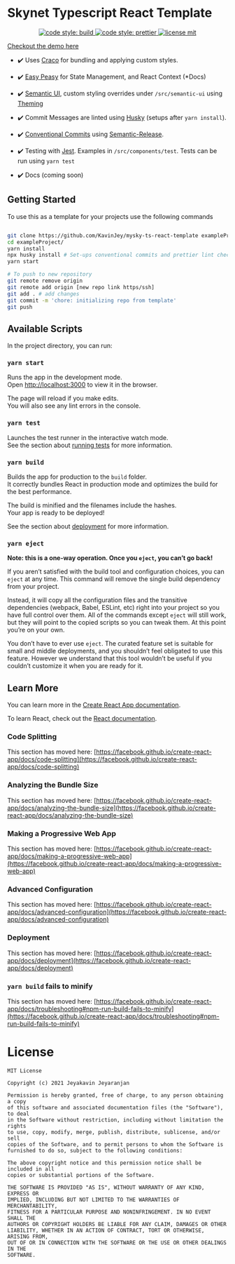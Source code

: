 # Skynet Typescript React Template

<p align="center">
<a href="https://github.com/KavinJey/mysky-ts-react-template/actions/workflows/build-and-deploy.yml">
    <img alt="code style: build" src="https://github.com/KavinJey/mysky-ts-react-template/actions/workflows/build-and-deploy.yml/badge.svg?branch=main">
</a>
<a href="#badge">
    <img alt="code style: prettier" src="https://img.shields.io/badge/code_style-prettier-ff69b4.svg?style=flat-square">
    </a>

<a href="https://opensource.org/licenses/MIT">
     <img alt="license mit" src="https://img.shields.io/badge/License-MIT-yellow.svg" />
</p>

Checkout the demo [here](https://040dr8faf4hql4f56soolgi604dq7dl4iult4f9k2qb9l5dt1b5tji0.siasky.net)

- :heavy_check_mark: Uses [Craco](https://github.com/gsoft-inc/craco) for bundling and applying custom styles.

- :heavy_check_mark: [Easy Peasy](https://easy-peasy.vercel.app/) for State Management, and React Context (\*Docs)

- :heavy_check_mark: [Semantic UI](https://react.semantic-ui.com/), custom styling overrides under `/src/semantic-ui` using [Theming](https://semantic-ui.com/usage/theming.html)

- :heavy_check_mark: Commit Messages are linted using [Husky](https://www.npmjs.com/package/husky) (setups after `yarn install`).

- :heavy_check_mark: [Conventional Commits](https://www.conventionalcommits.org/en/v1.0.0/) using [Semantic-Release](https://github.com/semantic-release/semantic-release).

- :heavy_check_mark: Testing with [Jest](https://jestjs.io/docs/tutorial-react). Examples in `/src/components/test`. Tests can be run using `yarn test`

- :heavy_check_mark: Docs (coming soon)

## Getting Started

To use this as a template for your projects use the following commands

```bash

git clone https://github.com/KavinJey/mysky-ts-react-template exampleProject
cd exampleProject/
yarn install
npx husky install # Set-ups conventional commits and prettier lint checks
yarn start

# To push to new repository
git remote remove origin
git remote add origin [new repo link https/ssh]
git add . # add changes
git commit -m 'chore: initializing repo from template'
git push
```

## Available Scripts

In the project directory, you can run:

### `yarn start`

Runs the app in the development mode.\
Open [http://localhost:3000](http://localhost:3000) to view it in the browser.

The page will reload if you make edits.\
You will also see any lint errors in the console.

### `yarn test`

Launches the test runner in the interactive watch mode.\
See the section about [running tests](https://facebook.github.io/create-react-app/docs/running-tests) for more information.

### `yarn build`

Builds the app for production to the `build` folder.\
It correctly bundles React in production mode and optimizes the build for the best performance.

The build is minified and the filenames include the hashes.\
Your app is ready to be deployed!

See the section about [deployment](https://facebook.github.io/create-react-app/docs/deployment) for more information.

### `yarn eject`

**Note: this is a one-way operation. Once you `eject`, you can’t go back!**

If you aren’t satisfied with the build tool and configuration choices, you can `eject` at any time. This command will remove the single build dependency from your project.

Instead, it will copy all the configuration files and the transitive dependencies (webpack, Babel, ESLint, etc) right into your project so you have full control over them. All of the commands except `eject` will still work, but they will point to the copied scripts so you can tweak them. At this point you’re on your own.

You don’t have to ever use `eject`. The curated feature set is suitable for small and middle deployments, and you shouldn’t feel obligated to use this feature. However we understand that this tool wouldn’t be useful if you couldn’t customize it when you are ready for it.

## Learn More

You can learn more in the [Create React App documentation](https://facebook.github.io/create-react-app/docs/getting-started).

To learn React, check out the [React documentation](https://reactjs.org/).

### Code Splitting

This section has moved here: [https://facebook.github.io/create-react-app/docs/code-splitting](https://facebook.github.io/create-react-app/docs/code-splitting)

### Analyzing the Bundle Size

This section has moved here: [https://facebook.github.io/create-react-app/docs/analyzing-the-bundle-size](https://facebook.github.io/create-react-app/docs/analyzing-the-bundle-size)

### Making a Progressive Web App

This section has moved here: [https://facebook.github.io/create-react-app/docs/making-a-progressive-web-app](https://facebook.github.io/create-react-app/docs/making-a-progressive-web-app)

### Advanced Configuration

This section has moved here: [https://facebook.github.io/create-react-app/docs/advanced-configuration](https://facebook.github.io/create-react-app/docs/advanced-configuration)

### Deployment

This section has moved here: [https://facebook.github.io/create-react-app/docs/deployment](https://facebook.github.io/create-react-app/docs/deployment)

### `yarn build` fails to minify

This section has moved here: [https://facebook.github.io/create-react-app/docs/troubleshooting#npm-run-build-fails-to-minify](https://facebook.github.io/create-react-app/docs/troubleshooting#npm-run-build-fails-to-minify)

# License

```
MIT License

Copyright (c) 2021 Jeyakavin Jeyaranjan

Permission is hereby granted, free of charge, to any person obtaining a copy
of this software and associated documentation files (the "Software"), to deal
in the Software without restriction, including without limitation the rights
to use, copy, modify, merge, publish, distribute, sublicense, and/or sell
copies of the Software, and to permit persons to whom the Software is
furnished to do so, subject to the following conditions:

The above copyright notice and this permission notice shall be included in all
copies or substantial portions of the Software.

THE SOFTWARE IS PROVIDED "AS IS", WITHOUT WARRANTY OF ANY KIND, EXPRESS OR
IMPLIED, INCLUDING BUT NOT LIMITED TO THE WARRANTIES OF MERCHANTABILITY,
FITNESS FOR A PARTICULAR PURPOSE AND NONINFRINGEMENT. IN NO EVENT SHALL THE
AUTHORS OR COPYRIGHT HOLDERS BE LIABLE FOR ANY CLAIM, DAMAGES OR OTHER
LIABILITY, WHETHER IN AN ACTION OF CONTRACT, TORT OR OTHERWISE, ARISING FROM,
OUT OF OR IN CONNECTION WITH THE SOFTWARE OR THE USE OR OTHER DEALINGS IN THE
SOFTWARE.
```

